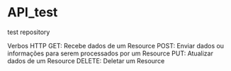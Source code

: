 # API_test
 test repository

Verbos HTTP
GET: Recebe dados de um Resource
POST: Enviar dados ou informações para serem processados por um Resource
PUT: Atualizar dados de um Resource
DELETE: Deletar um Resource
